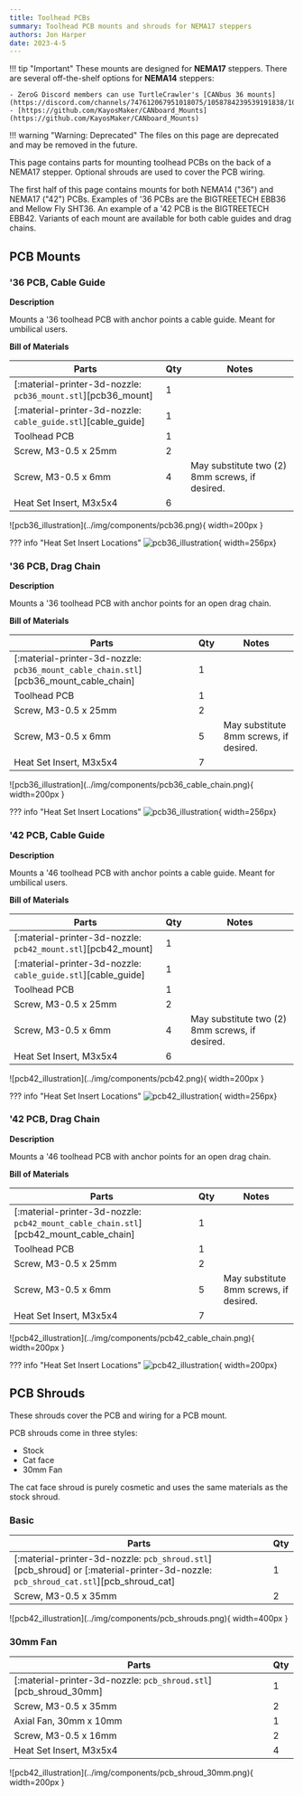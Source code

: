 ```yaml
---
title: Toolhead PCBs
summary: Toolhead PCB mounts and shrouds for NEMA17 steppers
authors: Jon Harper
date: 2023-4-5
---
```


!!! tip "Important"
    These mounts are designed for **NEMA17** steppers. There are several off-the-shelf options for **NEMA14** steppers:

    - ZeroG Discord members can use TurtleCrawler's [CANbus 36 mounts](https://discord.com/channels/747612067951018075/1058784239539191838/1058784239539191838)
    - [https://github.com/KayosMaker/CANboard_Mounts](https://github.com/KayosMaker/CANboard_Mounts)


!!! warning "Warning: Deprecated"
    The files on this page are deprecated and may be removed in the future.

This page contains parts for mounting toolhead PCBs on the back of a NEMA17 stepper. Optional shrouds are used to cover the PCB wiring.

The first half of this page contains mounts for both NEMA14 ("36") and NEMA17 ("42") PCBs. Examples of '36 PCBs are the BIGTREETECH EBB36 and  Mellow Fly SHT36. An example of a '42 PCB is the BIGTREETECH EBB42. Variants of each mount are available for both cable guides and drag chains.

## PCB Mounts

### '36 PCB, Cable Guide
<div markdown class="jh-grid-container jh-grid-2">
<div markdown class="jh-grid-para">

**Description**

Mounts a '36 toolhead PCB with anchor points a cable guide. Meant for umbilical users.

**Bill of Materials**

| Parts     | Qty | Notes |
|-----------|-----|-------|
| [:material-printer-3d-nozzle: `pcb36_mount.stl`][pcb36_mount] | 1 | |
| [:material-printer-3d-nozzle: `cable_guide.stl`][cable_guide] | 1 | |
| Toolhead PCB      | 1 | |
| Screw, M3-0.5 x 25mm | 2 | |
| Screw, M3-0.5 x 6mm  | 4 | May substitute two (2) 8mm screws, if desired. |
| Heat Set Insert, M3x5x4 | 6 | |

</div>
<div markdown class="jh-grid-img">
![pcb36_illustration](../img/components/pcb36.png){ width=200px }

??? info "Heat Set Insert Locations"
    ![pcb36_illustration](../img/inserts/pcb36.png){ width=256px}
</div>
</div>

### '36 PCB, Drag Chain

<div markdown class="jh-grid-container jh-grid-2">
<div markdown class="jh-grid-para">

**Description**

Mounts a '36 toolhead PCB with anchor points for an open drag chain.

**Bill of Materials**

| Parts     | Qty | Notes |
|-----------|-----|-------|
| [:material-printer-3d-nozzle: `pcb36_mount_cable_chain.stl`][pcb36_mount_cable_chain] | 1 | |
| Toolhead PCB      | 1 | |
| Screw, M3-0.5 x 25mm | 2 | |
| Screw, M3-0.5 x 6mm  | 5 | May substitute 8mm screws, if desired. |
| Heat Set Insert, M3x5x4 | 7 | |

</div>
<div markdown class="jh-grid-img">
![pcb36_illustration](../img/components/pcb36_cable_chain.png){ width=200px }

??? info "Heat Set Insert Locations"
    ![pcb36_illustration](../img/inserts/pcb36_chain.png){ width=256px}
</div>
</div>

### '42 PCB, Cable Guide

<div markdown class="jh-grid-container jh-grid-2">
<div markdown class="jh-grid-para">

**Description**

Mounts a '46 toolhead PCB with anchor points a cable guide. Meant for umbilical users.

**Bill of Materials**

| Parts     | Qty | Notes |
|-----------|-----|-------|
| [:material-printer-3d-nozzle: `pcb42_mount.stl`][pcb42_mount] | 1 | |
| [:material-printer-3d-nozzle: `cable_guide.stl`][cable_guide] | 1 | |
| Toolhead PCB      | 1 | |
| Screw, M3-0.5 x 25mm | 2 | |
| Screw, M3-0.5 x 6mm  | 4 | May substitute two (2) 8mm screws, if desired. |
| Heat Set Insert, M3x5x4 | 6 | |

</div>
<div markdown class="jh-grid-img">
![pcb42_illustration](../img/components/pcb42.png){ width=200px }

??? info "Heat Set Insert Locations"
    ![pcb42_illustration](../img/inserts/pcb42.png){ width=256px}
</div>
</div>

### '42 PCB, Drag Chain

<div markdown class="jh-grid-container jh-grid-2">
<div markdown class="jh-grid-para">

**Description**

Mounts a '46 toolhead PCB with anchor points for an open drag chain.

**Bill of Materials**

| Parts     | Qty | Notes |
|-----------|-----|-------|
| [:material-printer-3d-nozzle: `pcb42_mount_cable_chain.stl`][pcb42_mount_cable_chain] | 1 | |
| Toolhead PCB      | 1 | |
| Screw, M3-0.5 x 25mm | 2 | |
| Screw, M3-0.5 x 6mm  | 5 | May substitute 8mm screws, if desired. |
| Heat Set Insert, M3x5x4 | 7 | |

</div>
<div markdown class="jh-grid-img">
![pcb42_illustration](../img/components/pcb42_cable_chain.png){ width=200px }

??? info "Heat Set Insert Locations"
    ![pcb42_illustration](../img/inserts/pcb42_chain.png){ width=200px}
</div>
</div>

## PCB Shrouds

These shrouds cover the PCB and wiring for a PCB mount.

PCB shrouds come in three styles:

- Stock
- Cat face
- 30mm Fan

The cat face shroud is purely cosmetic and uses the same materials as the stock shroud.

### Basic

<div markdown class="jh-grid-container jh-grid-2">
<div markdown class="jh-grid-para">

| Parts     | Qty |
|-----------|-----|
| [:material-printer-3d-nozzle: `pcb_shroud.stl`][pcb_shroud] or [:material-printer-3d-nozzle: `pcb_shroud_cat.stl`][pcb_shroud_cat]| 1 |
| Screw, M3-0.5 x 35mm | 2 |

</div>
<div markdown class="jh-grid-img">
![pcb42_illustration](../img/components/pcb_shrouds.png){ width=400px }
</div>
</div>

### 30mm Fan

<div markdown class="jh-grid-container jh-grid-2">
<div markdown class="jh-grid-para">

| Parts     | Qty |
|-----------|-----|
| [:material-printer-3d-nozzle: `pcb_shroud.stl`][pcb_shroud_30mm] | 1 |
| Screw, M3-0.5 x 35mm | 2 |
| Axial Fan, 30mm x 10mm | 1 |
| Screw, M3-0.5 x 16mm | 2 |
| Heat Set Insert, M3x5x4 | 4 |

</div>
<div markdown class="jh-grid-img">
![pcb42_illustration](../img/components/pcb_shroud_30mm.png){ width=200px }
</div>
</div>

